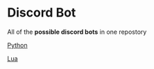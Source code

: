 # Discord Bot 
All of the **possible discord bots** in one repostory

<a href="./python/README.md">Python</a>

<a href="https://github.com/Eveeifyeve/Lua_DiscordBot">Lua</a>
